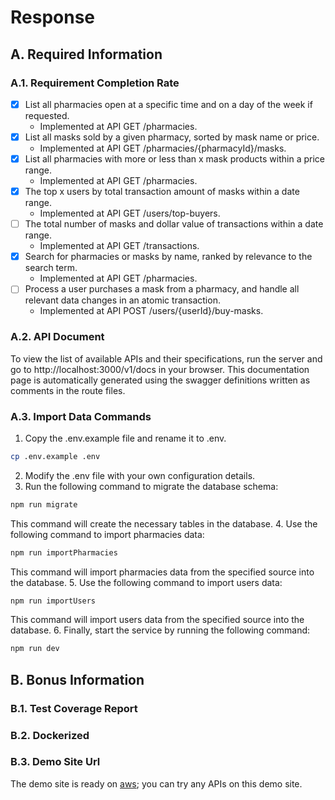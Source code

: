 # Response
## A. Required Information
### A.1. Requirement Completion Rate
- [x] List all pharmacies open at a specific time and on a day of the week if requested.
  - Implemented at API GET /pharmacies.
- [x] List all masks sold by a given pharmacy, sorted by mask name or price.
  - Implemented at API GET /pharmacies/{pharmacyId}/masks.
- [x] List all pharmacies with more or less than x mask products within a price range.
  - Implemented at API GET /pharmacies.
- [x] The top x users by total transaction amount of masks within a date range.
  - Implemented at API GET /users/top-buyers.
- [ ] The total number of masks and dollar value of transactions within a date range.
  - Implemented at API GET /transactions.
- [x] Search for pharmacies or masks by name, ranked by relevance to the search term.
  - Implemented at API GET /pharmacies.
- [ ] Process a user purchases a mask from a pharmacy, and handle all relevant data changes in an atomic transaction.
  - Implemented at API POST /users/{userId}/buy-masks.
### A.2. API Document
To view the list of available APIs and their specifications, run the server and go to http://localhost:3000/v1/docs in your browser. This documentation page is automatically generated using the swagger definitions written as comments in the route files.

### A.3. Import Data Commands
1. Copy the .env.example file and rename it to .env.
```bash
cp .env.example .env
```
2. Modify the .env file with your own configuration details.
3. Run the following command to migrate the database schema:
```bash
npm run migrate
```
This command will create the necessary tables in the database.
4. Use the following command to import pharmacies data:
```bash
npm run importPharmacies
```
This command will import pharmacies data from the specified source into the database.
5. Use the following command to import users data:
```bash
npm run importUsers
```
This command will import users data from the specified source into the database.
6. Finally, start the service by running the following command:
```bash
npm run dev
```
## B. Bonus Information
### B.1. Test Coverage Report
### B.2. Dockerized
### B.3. Demo Site Url
The demo site is ready on [aws](<https://35.78.119.147/v1/docs/>); you can try any APIs on this demo site.
